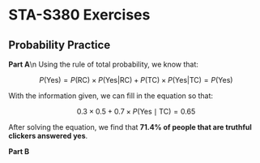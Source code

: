 # STA-S380 Exercises
## Probability Practice
**Part A**\n
Using the rule of total probability, we know that:
```math
P(\text{Yes}) = P(\text{RC}) \times P(\text{Yes} | \text{RC}) + P(\text{TC}) \times P(\text{Yes} | \text{TC}) = P(\text{Yes})
```
With the information given, we can fill in the equation so that: 
```math
0.3 \times 0.5 + 0.7 \times P(\text{Yes} \mid \text{TC}) = 0.65
```
After solving the equation, we find that **71.4% of people that are truthful clickers answered yes**.

**Part B**
